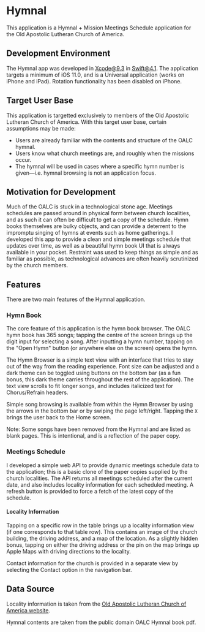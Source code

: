 # Hymnal

This application is a Hymnal + Mission Meetings Schedule application for the Old Apostolic Lutheran Church of America.

## Development Environment

The Hymnal app was developed in Xcode@9.3 in Swift@4.1. The application targets a minimum of iOS 11.0, and is a Universal application (works on iPhone and iPad). Rotation functionality has been disabled on iPhone.

## Target User Base

This application is targetted exclusively to members of the Old Apostolic Lutheran Church of America. With this target user base, certain assumptions may be made:

- Users are already familiar with the contents and structure of the OALC hymnal.
- Users know what church meetings are, and roughly when the missions occur.
- The hymnal will be used in cases where a specific hymn number is given—i.e. hymnal browsing is not an application focus.

## Motivation for Development

Much of the OALC is stuck in a technological stone age. Meetings schedules are passed around in physical form between church localities, and as such it can often be difficult to get a copy of the schedule. Hymn books themselves are bulky objects, and can provide a deterrent to the impromptu singing of hymns at events such as home gatherings. I developed this app to provide a clean and simple meetings schedule that updates over time, as well as a beautiful hymn book UI that is always available in your pocket. Restraint was used to keep things as simple and as familiar as possible, as technological advances are often heavily scrutinized by the church members.

## Features

There are two main features of the Hymnal application.

### Hymn Book

The core feature of this application is the hymn book browser. The OALC hymn book has 365 songs; tapping the centre of the screen brings up the digit input for selecting a song. After inputting a hymn number, tapping on the "Open Hymn" button (or anywhere else on the screen) opens the hymn.

The Hymn Browser is a simple text view with an interface that tries to stay out of the way from the reading experience. Font size can be adjusted and a dark theme can be toggled using buttons on the bottom bar (as a fun bonus, this dark theme carries throughout the rest of the application). The text view scrolls to fit longer songs, and includes italicized text for Chorus/Refrain headers.

Simple song browsing is available from within the Hymn Browser by using the arrows in the bottom bar or by swiping the page left/right. Tapping the `X` brings the user back to the Home screen.

Note: Some songs have been removed from the Hymnal and are listed as blank pages. This is intentional, and is a reflection of the paper copy.

### Meetings Schedule

I developed a simple web API to provide dynamic meetings schedule data to the application; this is a basic clone of the paper copies supplied by the church localities. The API returns all meetings scheduled after the current date, and also includes locality information for each scheduled meeting. A refresh button is provided to force a fetch of the latest copy of the schedule.

#### Locality Information

Tapping on a specific row in the table brings up a locality information view (if one corresponds to that table row). This contains an image of the church building, the driving address, and a map of the location. As a slightly hidden bonus, tapping on either the driving address or the pin on the map brings up Apple Maps with driving directions to the locality.

Contact information for the church is provided in a separate view by selecting the Contact option in the navigation bar.

## Data Source

Locality information is taken from the [Old Apostolic Lutheran Church of America website](https://www.oldapostoliclutheranchurch.org).

Hymnal contents are taken from the public domain OALC Hymnal book pdf.
